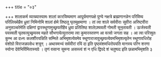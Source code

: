 +++
title = "०३"

+++
शालाकर्म
व्याख्यास्यामः शालां कारयिष्यमाण आपूर्यमाणपक्षे
पुण्ये नक्षत्रे ब्राह्मणानन्नेन परिविष्य परिलिख्येहैव ध्रुवां निमिनोमि
शालां क्षेमे तिष्ठतु घृतमुक्षमाणा । तां त्वा शाले सर्ववीराः सुवीरा
अरिष्टवीरा अनुसञ्चरेमेति दक्षिणां द्वारस्थूणामुच्छ्रयतीहैव
ध्रुवा प्रतितिष्ठ शालेऽश्ववती गोमती सूनृतावती । ऊर्जस्वती पयस्वती
घृतवत्युच्छ्रयस्व महते सौभगायेत्युत्तरामा त्वा कुमारस्तरुण आ वत्सो जगता
सह । आ त्वा परिस्रुतः कुम्भ आ दध्नः कलशीरयन्निति सम्मिते अभिमृशत्येवमेव
स्थूणाराजावुच्छ्रयत्येवमभिमृशत्यृतेन स्थूणावधिरोह वंशोग्रो विराजन्नपसेध
शत्रून् । अथास्मभ्यं सर्ववीरां रयिं दा इति पृष्ठवंशमधिरोपयति मानस्य
पत्नि शरणा स्योना देवेभिर्विमितास्यग्रे । तृणं वसाना सुमना
असस्त्वं शं न एधि द्विपदे शं चतुष्पद इति छन्नामभिमृशति ३
